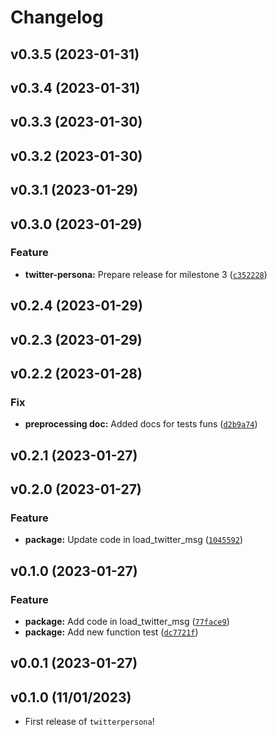 # Changelog

<!--next-version-placeholder-->

## v0.3.5 (2023-01-31)


## v0.3.4 (2023-01-31)


## v0.3.3 (2023-01-30)


## v0.3.2 (2023-01-30)


## v0.3.1 (2023-01-29)


## v0.3.0 (2023-01-29)
### Feature
* **twitter-persona:** Prepare release for milestone 3 ([`c352228`](https://github.com/UBC-MDS/twitter-persona/commit/c352228cd6ee8cb0741cb878fbdc87282ff34439))

## v0.2.4 (2023-01-29)


## v0.2.3 (2023-01-29)


## v0.2.2 (2023-01-28)
### Fix
* **preprocessing doc:** Added docs for tests funs ([`d2b9a74`](https://github.com/UBC-MDS/twitter-persona/commit/d2b9a74a2f1193f5ae9be4b2c1f87ae2f7838fcd))

## v0.2.1 (2023-01-27)


## v0.2.0 (2023-01-27)
### Feature
* **package:** Update code in load_twitter_msg ([`1045592`](https://github.com/UBC-MDS/twitter-persona/commit/10455929f03f2e15370173f5598ff49e28239cf8))

## v0.1.0 (2023-01-27)
### Feature
* **package:** Add code in load_twitter_msg ([`77face9`](https://github.com/UBC-MDS/twitter-persona/commit/77face9241dc89bdca242f2a513b9b594f34c874))
* **package:** Add new function test ([`dc7721f`](https://github.com/UBC-MDS/twitter-persona/commit/dc7721f7bc06ba418713299269bcfef58a3114ab))

## v0.0.1 (2023-01-27)


## v0.1.0 (11/01/2023)

- First release of `twitterpersona`!